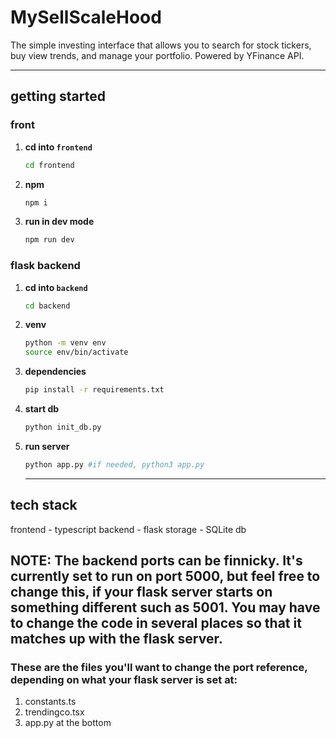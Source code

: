 # MySellScaleHood

The simple investing interface that allows you to search for stock tickers, buy view trends, and manage your portfolio. Powered by YFinance API.

---

## getting started


### front

1. **cd into `frontend`**
    ```bash
    cd frontend
    ```

2. **npm**
    ```bash
    npm i
    ```

3. **run in dev mode**
    ```bash
    npm run dev
    ```


### flask backend

1. **cd into `backend`**
    ```bash
    cd backend
    ```

2. **venv**
    ```bash
    python -m venv env
    source env/bin/activate
    ```

3. **dependencies**
    ```bash
    pip install -r requirements.txt
    ```

4. **start db**
    ```bash
    python init_db.py
    ```
    

5. **run server**
    ```bash
    python app.py #if needed, python3 app.py
    ```


    ---

## tech stack

frontend - typescript
backend - flask
storage - SQLite db


## NOTE:  The backend ports can be finnicky. It's currently set to run on port 5000, but feel free to change this, if your flask server starts on something different such as 5001. You may have to change the code in several places  so that it matches up with the flask server. 

 ### These are the files you'll want to change the port reference, depending on what your flask server is set at:
 1. constants.ts
 2. trendingco.tsx
 3. app.py at the bottom
